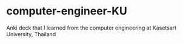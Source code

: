 # computer-engineer-KU
Anki deck that I learned from the computer engineering at Kasetsart University, Thailand
